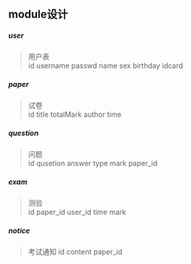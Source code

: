 ## module设计

##### user 
> 用户表  
> id username passwd name sex birthday idcard  

##### paper
> 试卷  
> id title totalMark author time 

##### question
> 问题   
> id qusetion answer type mark paper_id   

##### exam
> 测验  
> id paper_id user_id time mark


##### notice 
> 考试通知
> id content paper_id
##### 
